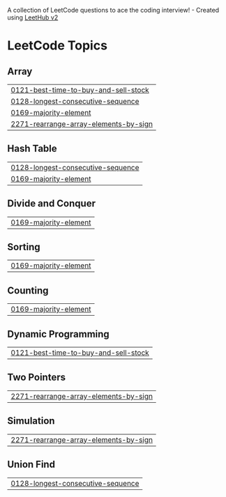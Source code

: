 A collection of LeetCode questions to ace the coding interview! - Created using [LeetHub v2](https://github.com/arunbhardwaj/LeetHub-2.0)
<!---LeetCode Topics Start-->
# LeetCode Topics
## Array
|  |
| ------- |
| [0121-best-time-to-buy-and-sell-stock](https://github.com/gokulakrishnan-1/DSA-Practice/tree/master/0121-best-time-to-buy-and-sell-stock) |
| [0128-longest-consecutive-sequence](https://github.com/gokulakrishnan-1/DSA-Practice/tree/master/0128-longest-consecutive-sequence) |
| [0169-majority-element](https://github.com/gokulakrishnan-1/DSA-Practice/tree/master/0169-majority-element) |
| [2271-rearrange-array-elements-by-sign](https://github.com/gokulakrishnan-1/DSA-Practice/tree/master/2271-rearrange-array-elements-by-sign) |
## Hash Table
|  |
| ------- |
| [0128-longest-consecutive-sequence](https://github.com/gokulakrishnan-1/DSA-Practice/tree/master/0128-longest-consecutive-sequence) |
| [0169-majority-element](https://github.com/gokulakrishnan-1/DSA-Practice/tree/master/0169-majority-element) |
## Divide and Conquer
|  |
| ------- |
| [0169-majority-element](https://github.com/gokulakrishnan-1/DSA-Practice/tree/master/0169-majority-element) |
## Sorting
|  |
| ------- |
| [0169-majority-element](https://github.com/gokulakrishnan-1/DSA-Practice/tree/master/0169-majority-element) |
## Counting
|  |
| ------- |
| [0169-majority-element](https://github.com/gokulakrishnan-1/DSA-Practice/tree/master/0169-majority-element) |
## Dynamic Programming
|  |
| ------- |
| [0121-best-time-to-buy-and-sell-stock](https://github.com/gokulakrishnan-1/DSA-Practice/tree/master/0121-best-time-to-buy-and-sell-stock) |
## Two Pointers
|  |
| ------- |
| [2271-rearrange-array-elements-by-sign](https://github.com/gokulakrishnan-1/DSA-Practice/tree/master/2271-rearrange-array-elements-by-sign) |
## Simulation
|  |
| ------- |
| [2271-rearrange-array-elements-by-sign](https://github.com/gokulakrishnan-1/DSA-Practice/tree/master/2271-rearrange-array-elements-by-sign) |
## Union Find
|  |
| ------- |
| [0128-longest-consecutive-sequence](https://github.com/gokulakrishnan-1/DSA-Practice/tree/master/0128-longest-consecutive-sequence) |
<!---LeetCode Topics End-->